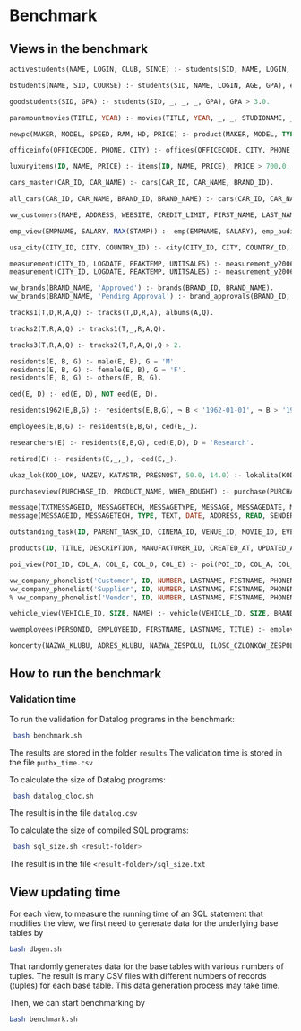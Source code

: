 # Benchmark

## Views in the benchmark

```sql
activestudents(NAME, LOGIN, CLUB, SINCE) :- students(SID, NAME, LOGIN, AGE, GPA), clubs(CLUB, SINCE, NAME), GPA > 3.0.

bstudents(NAME, SID, COURSE) :- students(SID, NAME, LOGIN, AGE, GPA), enrolled(SID, COURSE, GRADE), GRADE='B'.

goodstudents(SID, GPA) :- students(SID, _, _, _, GPA), GPA > 3.0.

paramountmovies(TITLE, YEAR) :- movies(TITLE, YEAR, _, _, STUDIONAME, _), STUDIONAME='Paramount'.

newpc(MAKER, MODEL, SPEED, RAM, HD, PRICE) :- product(MAKER, MODEL, TYPE), pc(MODEL, SPEED, RAM, HD, PRICE), TYPE = 'pc'.

officeinfo(OFFICECODE, PHONE, CITY) :- offices(OFFICECODE, CITY, PHONE, ADDRESSLINE1, ADDRESSLINE2, STATE, COUNTRY, POSTALCODE, TERRITORY).

luxuryitems(ID, NAME, PRICE) :- items(ID, NAME, PRICE), PRICE > 700.0.

cars_master(CAR_ID, CAR_NAME) :- cars(CAR_ID, CAR_NAME, BRAND_ID).

all_cars(CAR_ID, CAR_NAME, BRAND_ID, BRAND_NAME) :- cars(CAR_ID, CAR_NAME, BRAND_ID), brands(BRAND_ID, BRAND_NAME).

vw_customers(NAME, ADDRESS, WEBSITE, CREDIT_LIMIT, FIRST_NAME, LAST_NAME, EMAIL, PHONE) :- customers(CUSTOMER_ID, NAME, ADDRESS, WEBSITE, CREDIT_LIMIT), contacts(CONTACT_ID, FIRST_NAME, LAST_NAME, EMAIL, PHONE, CUSTOMER_ID).

emp_view(EMPNAME, SALARY, MAX(STAMP)) :- emp(EMPNAME, SALARY), emp_audit(_, _, EMPNAME, _, STAMP).

usa_city(CITY_ID, CITY, COUNTRY_ID) :- city(CITY_ID, CITY, COUNTRY_ID, _), COUNTRY_ID = 103.

measurement(CITY_ID, LOGDATE, PEAKTEMP, UNITSALES) :- measurement_y2006m02(CITY_ID, LOGDATE, PEAKTEMP, UNITSALES).
measurement(CITY_ID, LOGDATE, PEAKTEMP, UNITSALES) :- measurement_y2006m03(CITY_ID, LOGDATE, PEAKTEMP, UNITSALES).

vw_brands(BRAND_NAME, 'Approved') :- brands(BRAND_ID, BRAND_NAME).
vw_brands(BRAND_NAME, 'Pending Approval') :- brand_approvals(BRAND_ID, BRAND_NAME).

tracks1(T,D,R,A,Q) :- tracks(T,D,R,A), albums(A,Q).

tracks2(T,R,A,Q) :- tracks1(T,_,R,A,Q).

tracks3(T,R,A,Q) :- tracks2(T,R,A,Q),Q > 2.

residents(E, B, G) :- male(E, B), G = 'M'.
residents(E, B, G) :- female(E, B), G = 'F'.
residents(E, B, G) :- others(E, B, G).

ced(E, D) :- ed(E, D), NOT eed(E, D).

residents1962(E,B,G) :- residents(E,B,G), ¬ B < '1962-01-01', ¬ B > '1962-12-31'.

employees(E,B,G) :- residents(E,B,G), ced(E,_).

researchers(E) :- residents(E,B,G), ced(E,D), D = 'Research'. 

retired(E) :- residents(E,_,_), ¬ced(E,_).

ukaz_lok(KOD_LOK, NAZEV, KATASTR, PRESNOST, 50.0, 14.0) :- lokalita(KOD_LOK, NAZEV, KATASTR, PRESNOST).

purchaseview(PURCHASE_ID, PRODUCT_NAME, WHEN_BOUGHT) :- purchase(PURCHASE_ID, PRODUCT_ID, WHEN_BOUGHT), product(PRODUCT_ID, PRODUCT_NAME).

message(TXTMESSAGEID, MESSAGETECH, MESSAGETYPE, MESSAGE, MESSAGEDATE, MESSAGEMOBILE, MESSAGEREAD, MESSAGESENDER) :- messagecentre(TXTMESSAGEID, MESSAGETYPE, MESSAGE, MESSAGEDATE, MESSAGEMOBILE, MESSAGEREAD, MESSAGESENDER), MESSAGETECH = 'S'.
message(MESSAGEID, MESSAGETECH, TYPE, TEXT, DATE, ADDRESS, READ, SENDER) :- messagecentreemail(MESSAGEID, TYPE, TEXT, DATE, ADDRESS, READ, SENDER), MESSAGETECH = 'E'.

outstanding_task(ID, PARENT_TASK_ID, CINEMA_ID, VENUE_ID, MOVIE_ID, EVENT_ID, RESULT, CONTEXT, GUIDE, STARTED_AT, ENDED_AT, CREATED_AT, UPDATED_AT) :- task(ID, PARENT_TASK_ID, CINEMA_ID, VENUE_ID, MOVIE_ID, EVENT_ID, RESULT, CONTEXT, GUIDE, STARTED_AT, ENDED_AT, CREATED_AT, UPDATED_AT), task(PARENT_TASK_ID, _, _, _, _, _, _, _, _, _, _, _, _).

products(ID, TITLE, DESCRIPTION, MANUFACTURER_ID, CREATED_AT, UPDATED_AT, MPN, VISIBLE, SUBSCRIPTIONS_COUNT) :- products_raw(ID, TITLE, DESCRIPTION, MANUFACTURER_ID, CREATED_AT, UPDATED_AT, MPN, VISIBLE), subscriptions_agg(ID, SUBSCRIPTIONS_COUNT).

poi_view(POI_ID, COL_A, COL_B, COL_D, COL_E) :- poi(POI_ID, COL_A, COL_B, COL_C), points(POI_ID, COL_D, COL_E, COL_F).

vw_company_phonelist('Customer', ID, NUMBER, LASTNAME, FISTNAME, PHONENO) :- customer(ID, NUMBER, LASTNAME, FISTNAME, PHONENO).
vw_company_phonelist('Supplier', ID, NUMBER, LASTNAME, FISTNAME, PHONENO) :- supplier(ID, NUMBER, LASTNAME, FISTNAME, PHONENO).
% vw_company_phonelist('Vendor', ID, NUMBER, LASTNAME, FISTNAME, PHONENO) :- vendor(ID, NUMBER, LASTNAME, FISTNAME, PHONENO).

vehicle_view(VEHICLE_ID, SIZE, NAME) :- vehicle(VEHICLE_ID, SIZE, BRAND_ID), brand(BRAND_ID, NAME).

vwemployees(PERSONID, EMPLOYEEID, FIRSTNAME, LASTNAME, TITLE) :- employees(EMPLOYEEID, PERSONID, TITLE), persons(PERSONID, FIRSTNAME, LASTNAME).

koncerty(NAZWA_KLUBU, ADRES_KLUBU, NAZWA_ZESPOLU, ILOSC_CZLONKOW_ZESPOLU, DATA_WYSTEPU) :- koncert(NAZWA_KLUBU, NAZWA_ZESPOLU, DATA_WYSTEPU), klub(NAZWA_KLUBU, ADRES_KLUBU), zespol(NAZWA_ZESPOLU, ILOSC_CZLONKOW_ZESPOLU).
```

## How to run the benchmark

### Validation time 

To run the validation for Datalog programs in the benchmark:

```bash
 bash benchmark.sh
```

The results are stored in the folder `results`
The validation time is stored in the file `putbx_time.csv`

To calculate the size of Datalog programs:

```bash
 bash datalog_cloc.sh
```

The result is in the file `datalog.csv`

To calculate the size of compiled SQL programs:

```bash
 bash sql_size.sh <result-folder>
```

The result is in the file `<result-folder>/sql_size.txt`

## View updating time

For each view, to measure the running time of an SQL statement that modifies the view, we first need to generate data for the underlying base tables by

```bash
bash dbgen.sh
```

That randomly generates data for the base tables with various numbers of tuples. The result is many CSV files with different numbers of records (tuples) for each base table. This data generation process may take time.

Then, we can start benchmarking by

```bash
bash benchmark.sh
```
